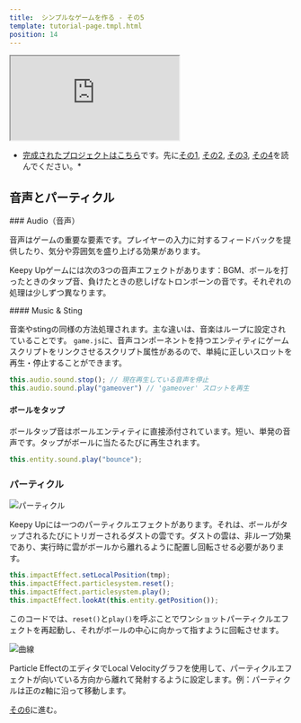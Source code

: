 ```yaml
---
title:  シンプルなゲームを作る - その5
template: tutorial-page.tmpl.html
position: 14
---
```


<iframe src="https://playcanv.as/p/KH37bnOk?overlay=false"></iframe>

* [完成されたプロジェクトはこちら][9]です。先に[その1][1], [その2][2], [その3][3], [その4][4]を読んでください。*

## 音声とパーティクル

### Audio（音声）

音声はゲームの重要な要素です。プレイヤーの入力に対するフィードバックを提供したり、気分や雰囲気を盛り上げる効果があります。

Keepy Upゲームには次の3つの音声エフェクトがあります：BGM、ボールを打ったときのタップ音、負けたときの悲しげなトロンボーンの音です。それぞれの処理は少しずつ異なります。

#### Music & Sting

音楽やstingの同様の方法処理されます。主な違いは、音楽はループに設定されていることです。 `game.js`に、音声コンポーネントを持つエンティティにゲームスクリプトをリンクさせるスクリプト属性があるので、単純に正しいスロットを再生・停止することができます。

```javascript
this.audio.sound.stop(); // 現在再生している音声を停止
this.audio.sound.play("gameover") // 'gameover' スロットを再生
```

#### ボールをタップ

ボールタップ音はボールエンティティに直接添付されています。短い、単発の音声です。タップがボールに当たるたびに再生されます。

```javascript
this.entity.sound.play("bounce");
```

### パーティクル

![パーティクル][7]

Keepy Upには一つのパーティクルエフェクトがあります。それは、ボールがタップされるたびにトリガーされるダストの雲です。ダストの雲は、非ループ効果であり、実行時に雲がボールから離れるように配置し回転させる必要があります。

```javascript
this.impactEffect.setLocalPosition(tmp);
this.impactEffect.particlesystem.reset();
this.impactEffect.particlesystem.play();
this.impactEffect.lookAt(this.entity.getPosition());
```

このコードでは、`reset()`と`play()`を呼ぶことでワンショットパーティクルエフェクトを再起動し、それがボールの中心に向かって指すように回転させます。

![曲線][8]

Particle EffectのエディタでLocal Velocityグラフを使用して、パーティクルエフェクトが向いている方向から離れて発射するように設定します。例：パーティクルは正のz軸に沿って移動します。

[その6][6]に進む。

[1]: /tutorials/beginner/keepyup-part-one
[2]: /tutorials/beginner/keepyup-part-two
[3]: /tutorials/beginner/keepyup-part-three
[4]: /tutorials/beginner/keepyup-part-four
[6]: /tutorials/beginner/keepyup-part-six
[7]: /images/tutorials/beginner/keepyup-part-five/particle-bounce.gif
[8]: /images/tutorials/beginner/keepyup-part-five/particle-velocity-curves.jpg
[9]: https://playcanvas.com/project/406050

